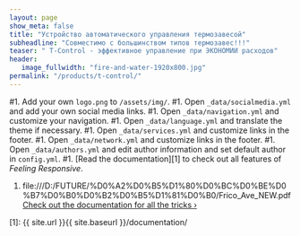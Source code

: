 ```yaml
---
layout: page
show_meta: false
title: "Устройство автоматического управления термозавесой"
subheadline: "Совместимо с большинством типов термозавес!!!"
teaser: " T-Control - эффективное управление при ЭКОНОМИИ расходов"
header:
   image_fullwidth: "fire-and-water-1920x800.jpg"
permalink: "/products/t-control/"
---
```

#1. Add your own `logo.png` to `/assets/img/`.
#1. Open `_data/socialmedia.yml` and add your own social media links.
#1. Open `_data/navigation.yml` and customize your navigation.
#1. Open `_data/language.yml` and translate the theme if necessary.
#1. Open `_data/services.yml` and customize links in the footer.
#1. Open `_data/network.yml` and customize links in the footer.
#1. Open `_data/authors.yml` and edit author information and set default author in `config.yml`.
#1. [Read the documentation][1] to check out all features of *Feeling Responsive*.
1. file:///D:/FUTURE/%D0%A2%D0%B5%D1%80%D0%BC%D0%BE%D0%B7%D0%B0%D0%B2%D0%B5%D1%81%D0%B0/Frico_Ave_NEW.pdf
<a class="radius button small" href="{{ site.url }}{{ site.baseurl }}/documentation/">Check out the documentation for all the tricks ›</a>


 [1]: {{ site.url }}{{ site.baseurl }}/documentation/
